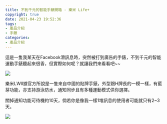 ```yaml
---
title: 不到千元的智能手錶開箱 - 樂米 Life+
copyright: true
date: 2021-04-23 19:52:36
tags: 
- 產品介紹
- 手錶
categories:
- 產品介紹
---
```


 這是一隻我某天在Facebook滑訊息時，突然被打到廣告的手錶，不到千元的智能運動手錶聽起來很香，但實際如何呢？就讓我們來看看吧~~

<!--more -->

![](https://i.loli.net/2021/04/23/C8a4vfumRxTlELP.jpg)



樂米LWII據官方所說是一隻來自中國的貼牌手錶，外型跟H牌長的一模一樣，有藍芽功能，亦支持游泳防水，通知同步且有多種運動模式供你選擇。

關掉通知功能可待機約10天，倘若你是像我一樣1堆訊息的使用者可能就只有2~3天。

![](https://i.loli.net/2021/04/23/c63vigbrMTNjQKF.jpg)